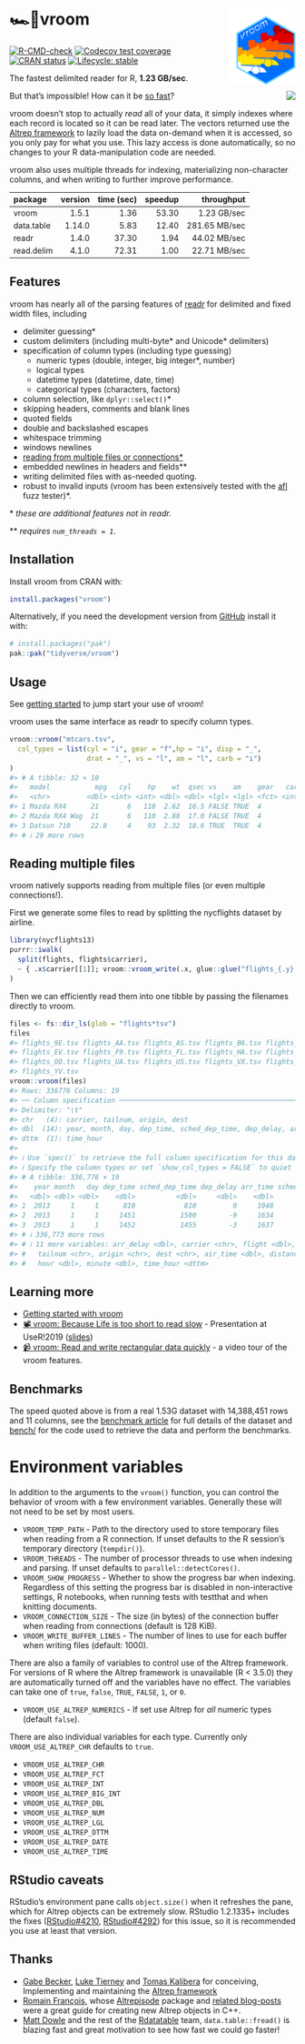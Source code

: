 
<!-- README.md is generated from README.Rmd. Please edit that file -->

# 🏎💨vroom <a href='https:/vroom.r-lib.org'><img src='man/figures/logo.png' align="right" height="135" /></a>

<!-- badges: start -->

[![R-CMD-check](https://github.com/tidyverse/vroom/actions/workflows/R-CMD-check.yaml/badge.svg)](https://github.com/tidyverse/vroom/actions/workflows/R-CMD-check.yaml)
[![Codecov test
coverage](https://codecov.io/gh/tidyverse/vroom/branch/main/graph/badge.svg)](https://app.codecov.io/gh/tidyverse/vroom?branch=main)
[![CRAN
status](https://www.r-pkg.org/badges/version/vroom)](https://cran.r-project.org/package=vroom)
[![Lifecycle:
stable](https://img.shields.io/badge/lifecycle-stable-brightgreen.svg)](https://lifecycle.r-lib.org/articles/stages.html#stable)
<!-- badges: end -->

The fastest delimited reader for R, **1.23 GB/sec**.

<img src="https://raw.githubusercontent.com/tidyverse/vroom/main/img/taylor.gif" align="right" />

But that’s impossible! How can it be [so
fast](https://vroom.r-lib.org/articles/benchmarks.html)?

vroom doesn’t stop to actually *read* all of your data, it simply
indexes where each record is located so it can be read later. The
vectors returned use the [Altrep
framework](https://svn.r-project.org/R/branches/ALTREP/ALTREP.html) to
lazily load the data on-demand when it is accessed, so you only pay for
what you use. This lazy access is done automatically, so no changes to
your R data-manipulation code are needed.

vroom also uses multiple threads for indexing, materializing
non-character columns, and when writing to further improve performance.

| package    | version | time (sec) | speedup |    throughput |
|:-----------|--------:|-----------:|--------:|--------------:|
| vroom      |   1.5.1 |       1.36 |   53.30 |   1.23 GB/sec |
| data.table |  1.14.0 |       5.83 |   12.40 | 281.65 MB/sec |
| readr      |   1.4.0 |      37.30 |    1.94 |  44.02 MB/sec |
| read.delim |   4.1.0 |      72.31 |    1.00 |  22.71 MB/sec |

## Features

vroom has nearly all of the parsing features of
[readr](https://readr.tidyverse.org) for delimited and fixed width
files, including

- delimiter guessing\*
- custom delimiters (including multi-byte\* and Unicode\* delimiters)
- specification of column types (including type guessing)
  - numeric types (double, integer, big integer\*, number)
  - logical types
  - datetime types (datetime, date, time)
  - categorical types (characters, factors)
- column selection, like `dplyr::select()`\*
- skipping headers, comments and blank lines
- quoted fields
- double and backslashed escapes
- whitespace trimming
- windows newlines
- [reading from multiple files or
  connections\*](#reading-multiple-files)
- embedded newlines in headers and fields\*\*
- writing delimited files with as-needed quoting.
- robust to invalid inputs (vroom has been extensively tested with the
  [afl](https://lcamtuf.coredump.cx/afl/) fuzz tester)\*.

\* *these are additional features not in readr.*

\*\* *requires `num_threads = 1`.*

## Installation

Install vroom from CRAN with:

``` r
install.packages("vroom")
```

Alternatively, if you need the development version from
[GitHub](https://github.com/) install it with:

``` r
# install.packages("pak")
pak::pak("tidyverse/vroom")
```

## Usage

See [getting started](https://vroom.r-lib.org/articles/vroom.html) to
jump start your use of vroom!

vroom uses the same interface as readr to specify column types.

``` r
vroom::vroom("mtcars.tsv",
  col_types = list(cyl = "i", gear = "f",hp = "i", disp = "_",
                   drat = "_", vs = "l", am = "l", carb = "i")
)
#> # A tibble: 32 × 10
#>   model           mpg   cyl    hp    wt  qsec vs    am    gear   carb
#>   <chr>         <dbl> <int> <int> <dbl> <dbl> <lgl> <lgl> <fct> <int>
#> 1 Mazda RX4      21       6   110  2.62  16.5 FALSE TRUE  4         4
#> 2 Mazda RX4 Wag  21       6   110  2.88  17.0 FALSE TRUE  4         4
#> 3 Datsun 710     22.8     4    93  2.32  18.6 TRUE  TRUE  4         1
#> # ℹ 29 more rows
```

## Reading multiple files

vroom natively supports reading from multiple files (or even multiple
connections!).

First we generate some files to read by splitting the nycflights dataset
by airline.

``` r
library(nycflights13)
purrr::iwalk(
  split(flights, flights$carrier),
  ~ { .x$carrier[[1]]; vroom::vroom_write(.x, glue::glue("flights_{.y}.tsv"), delim = "\t") }
)
```

Then we can efficiently read them into one tibble by passing the
filenames directly to vroom.

``` r
files <- fs::dir_ls(glob = "flights*tsv")
files
#> flights_9E.tsv flights_AA.tsv flights_AS.tsv flights_B6.tsv flights_DL.tsv 
#> flights_EV.tsv flights_F9.tsv flights_FL.tsv flights_HA.tsv flights_MQ.tsv 
#> flights_OO.tsv flights_UA.tsv flights_US.tsv flights_VX.tsv flights_WN.tsv 
#> flights_YV.tsv
vroom::vroom(files)
#> Rows: 336776 Columns: 19
#> ── Column specification ────────────────────────────────────────────────────────
#> Delimiter: "\t"
#> chr   (4): carrier, tailnum, origin, dest
#> dbl  (14): year, month, day, dep_time, sched_dep_time, dep_delay, arr_time, ...
#> dttm  (1): time_hour
#> 
#> ℹ Use `spec()` to retrieve the full column specification for this data.
#> ℹ Specify the column types or set `show_col_types = FALSE` to quiet this message.
#> # A tibble: 336,776 × 19
#>    year month   day dep_time sched_dep_time dep_delay arr_time sched_arr_time
#>   <dbl> <dbl> <dbl>    <dbl>          <dbl>     <dbl>    <dbl>          <dbl>
#> 1  2013     1     1      810            810         0     1048           1037
#> 2  2013     1     1     1451           1500        -9     1634           1636
#> 3  2013     1     1     1452           1455        -3     1637           1639
#> # ℹ 336,773 more rows
#> # ℹ 11 more variables: arr_delay <dbl>, carrier <chr>, flight <dbl>,
#> #   tailnum <chr>, origin <chr>, dest <chr>, air_time <dbl>, distance <dbl>,
#> #   hour <dbl>, minute <dbl>, time_hour <dttm>
```

## Learning more

- [Getting started with
  vroom](https://vroom.r-lib.org/articles/vroom.html)
- [📽 vroom: Because Life is too short to read
  slow](https://www.youtube.com/watch?v=RA9AjqZXxMU&t=10s) -
  Presentation at UseR!2019
  ([slides](https://speakerdeck.com/jimhester/vroom))
- [📹 vroom: Read and write rectangular data
  quickly](https://www.youtube.com/watch?v=ZP_y5eaAc60) - a video tour
  of the vroom features.

## Benchmarks

The speed quoted above is from a real 1.53G dataset with 14,388,451 rows
and 11 columns, see the [benchmark
article](https://vroom.r-lib.org/articles/benchmarks.html) for full
details of the dataset and
[bench/](https://github.com/tidyverse/vroom/tree/main/inst/bench) for
the code used to retrieve the data and perform the benchmarks.

# Environment variables

In addition to the arguments to the `vroom()` function, you can control
the behavior of vroom with a few environment variables. Generally these
will not need to be set by most users.

- `VROOM_TEMP_PATH` - Path to the directory used to store temporary
  files when reading from a R connection. If unset defaults to the R
  session’s temporary directory (`tempdir()`).
- `VROOM_THREADS` - The number of processor threads to use when indexing
  and parsing. If unset defaults to `parallel::detectCores()`.
- `VROOM_SHOW_PROGRESS` - Whether to show the progress bar when
  indexing. Regardless of this setting the progress bar is disabled in
  non-interactive settings, R notebooks, when running tests with
  testthat and when knitting documents.
- `VROOM_CONNECTION_SIZE` - The size (in bytes) of the connection buffer
  when reading from connections (default is 128 KiB).
- `VROOM_WRITE_BUFFER_LINES` - The number of lines to use for each
  buffer when writing files (default: 1000).

There are also a family of variables to control use of the Altrep
framework. For versions of R where the Altrep framework is unavailable
(R \< 3.5.0) they are automatically turned off and the variables have no
effect. The variables can take one of `true`, `false`, `TRUE`, `FALSE`,
`1`, or `0`.

- `VROOM_USE_ALTREP_NUMERICS` - If set use Altrep for *all* numeric
  types (default `false`).

There are also individual variables for each type. Currently only
`VROOM_USE_ALTREP_CHR` defaults to `true`.

- `VROOM_USE_ALTREP_CHR`
- `VROOM_USE_ALTREP_FCT`
- `VROOM_USE_ALTREP_INT`
- `VROOM_USE_ALTREP_BIG_INT`
- `VROOM_USE_ALTREP_DBL`
- `VROOM_USE_ALTREP_NUM`
- `VROOM_USE_ALTREP_LGL`
- `VROOM_USE_ALTREP_DTTM`
- `VROOM_USE_ALTREP_DATE`
- `VROOM_USE_ALTREP_TIME`

## RStudio caveats

RStudio’s environment pane calls `object.size()` when it refreshes the
pane, which for Altrep objects can be extremely slow. RStudio 1.2.1335+
includes the fixes
([RStudio#4210](https://github.com/rstudio/rstudio/pull/4210),
[RStudio#4292](https://github.com/rstudio/rstudio/pull/4292)) for this
issue, so it is recommended you use at least that version.

## Thanks

- [Gabe Becker](https://github.com/gmbecker), [Luke
  Tierney](https://homepage.divms.uiowa.edu/~luke/) and [Tomas
  Kalibera](https://github.com/kalibera) for conceiving, Implementing
  and maintaining the [Altrep
  framework](https://svn.r-project.org/R/branches/ALTREP/ALTREP.html)
- [Romain François](https://github.com/romainfrancois), whose
  [Altrepisode](https://web.archive.org/web/20200315075838/https://purrple.cat/blog/2018/10/14/altrep-and-cpp/)
  package and [related
  blog-posts](https://web.archive.org/web/20200315075838/https://purrple.cat/blog/2018/10/14/altrep-and-cpp/)
  were a great guide for creating new Altrep objects in C++.
- [Matt Dowle](https://github.com/mattdowle) and the rest of the
  [Rdatatable](https://github.com/Rdatatable) team,
  `data.table::fread()` is blazing fast and great motivation to see how
  fast we could go faster!
